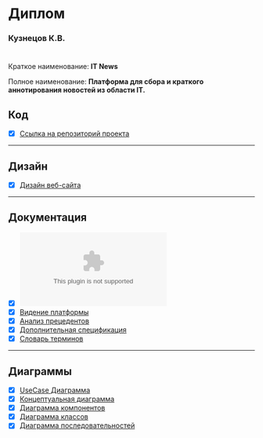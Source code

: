 # Диплом
### Кузнецов К.В.
#              
Краткое наименование: **IT News**

Полное наименование: **Платформа для сбора и краткого аннотирования
новостей из области IT.**

## Код

- [x] [Ссылка на репозиторий проекта](https://giteadev.duckdns.org/0hJonny/Diplom_60701_Code)

---

## Дизайн

- [x] [Дизайн веб-сайта](https://www.figma.com/file/3W6Xv4wmOhsshLEOClEzIB/Web-News?type=design&node-id=614%3A352&mode=design&t=N5JFI43dsGL9gvB9-1)

---

## Документация

- [x] ![Реферат](https://github.com/0hJonny/Diplom_60701_/blob/main/%D0%A0%D0%B5%D1%84%D0%B5%D1%80%D0%B0%D1%82%20(%D0%9F%D0%BB%D0%B0%D1%82%D1%84%D0%BE%D1%80%D0%BC%D0%B0%20%D0%B4%D0%BB%D1%8F%20%D1%81%D0%B1%D0%BE%D1%80%D0%B0%20%D0%B8%20%D0%BA%D1%80%D0%B0%D1%82%D0%BA%D0%BE%D0%B3%D0%BE%20%D0%B0%D0%BD%D0%BD%D0%BE%D1%82%D0%B8%D1%80%D0%BE%D0%B2%D0%B0%D0%BD%D0%B8%D1%8F%20%D0%BD%D0%BE%D0%B2%D0%BE%D1%81%D1%82%D0%B5%D0%B9%20%D0%B2%20%D0%BE%D0%B1%D0%BB%D0%B0%D1%81%D1%82%D0%B8%20%D0%B8%D0%BD%D1%84%D0%BE%D1%80%D0%BC%D0%B0%D1%86%D0%B8%D0%BE%D0%BD%D0%BD%D1%8B%D1%85%20%D1%82%D0%B5%D1%85%D0%BD%D0%BE%D0%BB%D0%BE%D0%B3%D0%B8%D0%B9).docx)
- [x] [Видение платформы](Видение_платформы.md)
- [x] [Анализ прецедентов](Анализ_прецедентов.md)
- [x] [Дополнительная спецификация](additionalSpecification.md)
- [x] [Словарь терминов](Словарь_терминов.md)

---

## Диаграммы

- [x] [UseCase Диаграмма](Диаграммы/useCase.md)
- [x] [Концептуальная диаграмма](Диаграммы/ConceptualModel.md)
- [x] [Диаграмма компонентов](Диаграммы/componentsDiagram.md)
- [x] [Диаграмма классов](Диаграммы/ClassDiagram.md)
- [x] [Диаграмма последовательностей](Диаграммы/ExplanatoryModel.md)
